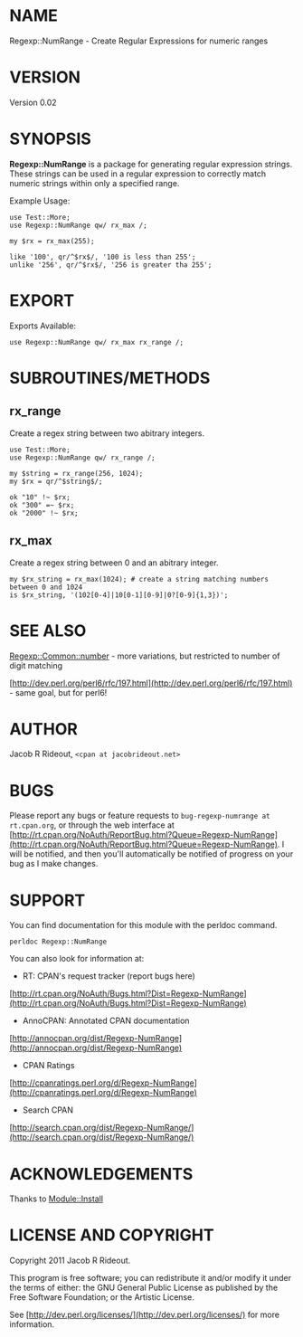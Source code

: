# NAME

Regexp::NumRange - Create Regular Expressions for numeric ranges

# VERSION

Version 0.02

# SYNOPSIS

__Regexp::NumRange__ is a package for generating regular expression strings. These strings can be used in a regular expression to correctly match numeric strings within only a specified range.

Example Usage:

    use Test::More;
    use Regexp::NumRange qw/ rx_max /;

    my $rx = rx_max(255);

    like '100', qr/^$rx$/, '100 is less than 255';
    unlike '256', qr/^$rx$/, '256 is greater tha 255';

# EXPORT

Exports Available:

    use Regexp::NumRange qw/ rx_max rx_range /;

# SUBROUTINES/METHODS

## rx_range

Create a regex string between two abitrary integers.

    use Test::More;
    use Regexp::NumRange qw/ rx_range /;

    my $string = rx_range(256, 1024);
    my $rx = qr/^$string$/;

    ok "10" !~ $rx;
    ok "300" =~ $rx;
    ok "2000" !~ $rx;

## rx_max

Create a regex string between 0 and an abitrary integer.

    my $rx_string = rx_max(1024); # create a string matching numbers between 0 and 1024
    is $rx_string, '(102[0-4]|10[0-1][0-9]|0?[0-9]{1,3})';

# SEE ALSO

[Regexp::Common::number](http://search.cpan.org/perldoc?Regexp::Common::number) - more variations, but restricted to number of digit matching

[http://dev.perl.org/perl6/rfc/197.html](http://dev.perl.org/perl6/rfc/197.html) - same goal, but for perl6!

# AUTHOR

Jacob R Rideout, `<cpan at jacobrideout.net>`

# BUGS

Please report any bugs or feature requests to `bug-regexp-numrange at rt.cpan.org`, or through
the web interface at [http://rt.cpan.org/NoAuth/ReportBug.html?Queue=Regexp-NumRange](http://rt.cpan.org/NoAuth/ReportBug.html?Queue=Regexp-NumRange).  I will be notified, and then you'll
automatically be notified of progress on your bug as I make changes.



# SUPPORT

You can find documentation for this module with the perldoc command.

    perldoc Regexp::NumRange



You can also look for information at:

- RT: CPAN's request tracker (report bugs here)

[http://rt.cpan.org/NoAuth/Bugs.html?Dist=Regexp-NumRange](http://rt.cpan.org/NoAuth/Bugs.html?Dist=Regexp-NumRange)

- AnnoCPAN: Annotated CPAN documentation

[http://annocpan.org/dist/Regexp-NumRange](http://annocpan.org/dist/Regexp-NumRange)

- CPAN Ratings

[http://cpanratings.perl.org/d/Regexp-NumRange](http://cpanratings.perl.org/d/Regexp-NumRange)

- Search CPAN

[http://search.cpan.org/dist/Regexp-NumRange/](http://search.cpan.org/dist/Regexp-NumRange/)



# ACKNOWLEDGEMENTS

Thanks to [Module::Install](http://search.cpan.org/perldoc?Module::Install)

# LICENSE AND COPYRIGHT

Copyright 2011 Jacob R Rideout.

This program is free software; you can redistribute it and/or modify it
under the terms of either: the GNU General Public License as published
by the Free Software Foundation; or the Artistic License.

See [http://dev.perl.org/licenses/](http://dev.perl.org/licenses/) for more information.

